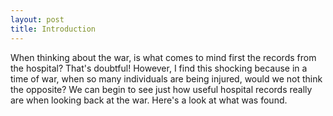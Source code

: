 ```yaml
---
layout: post
title: Introduction
---
```

When thinking about the war, is what comes to mind first the records from the hospital? That's doubtful! However, I find this shocking because in a time of war, when so many individuals are being injured, would we not think the opposite? We can begin to see just how useful hospital records really are when looking back at the war. Here's a look at what was found. 


